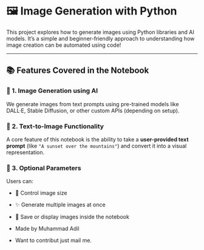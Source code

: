 # 🖼️ Image Generation with Python

This project explores how to generate images using Python libraries and AI models. It’s a simple and beginner-friendly approach to understanding how image creation can be automated using code!

---

## 📚 Features Covered in the Notebook

### 🔹 1. Image Generation using AI
We generate images from text prompts using pre-trained models like DALL·E, Stable Diffusion, or other custom APIs (depending on setup).

### 🔹 2. Text-to-Image Functionality
A core feature of this notebook is the ability to take a **user-provided text prompt** (like `"A sunset over the mountains"`) and convert it into a visual representation.

### 🔹 3. Optional Parameters
Users can:
- 🎨 Control image size
- ✨ Generate multiple images at once
- 💾 Save or display images inside the notebook

- Made by Muhammad Adil
- Want to contribut just mail me.
